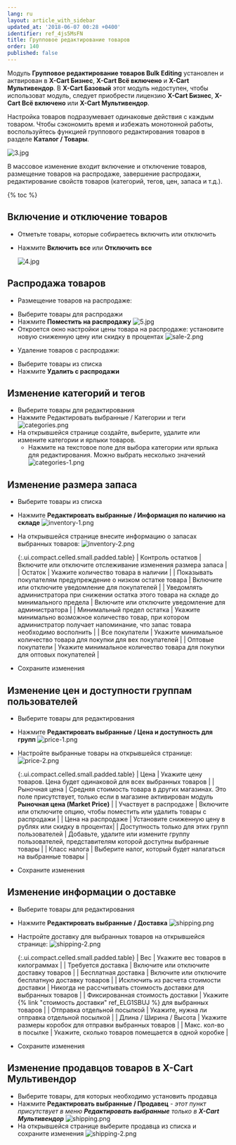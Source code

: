 ```yaml
---
lang: ru
layout: article_with_sidebar
updated_at: '2018-06-07 00:28 +0400'
identifier: ref_4js5MsFN
title: Групповое редактирование товаров
order: 140
published: false
---
```

Модуль **Групповое редактирование товаров Bulk Editing** установлен и актвирован в **X-Cart Бизнес**, **X-Cart Всё включено** и **X-Cart Мультивендор**. В **X-Cart Базовый** этот модуль недоступен, чтобы использоват модуль, следует приобрести лицензию  **X-Cart Бизнес**, **X-Cart Всё включено** или **X-Cart Мультивендор**.

Настройка товаров подразумевает одинаковые действия с каждым товаром. Чтобы сэкономить время и избежать монотонной работы, воспользуйтесь функцией группового редактирования товаров в разделе **Каталог / Товары**.

![3.jpg]({{site.baseurl}}/attachments/ref_4js5MsFN/3.jpg)

В массовое изменение входит включение и отключение товаров, размещение товаров на распродаже, завершение распродажи, редактирование свойств товаров (категорий, тегов, цен, запаса и т.д.).

{% toc %}

## Включение и отключение товаров

* Отметьте товары, которые собираетесь включить или отключить
* Нажмите **Включить все** или **Отключить все**

  ![4.jpg]({{site.baseurl}}/attachments/ref_4js5MsFN/4.jpg)

## Распродажа товаров

 - Размещение товаров на распродаже:
* Выберите товары для распродажи
* Нажмите **Поместить на распродажу**
  ![5.jpg]({{site.baseurl}}/attachments/ref_4js5MsFN/5.jpg)
* Откроется окно настройки цены товара на распродаже: установите новую сниженную цену или скидку в процентах
  ![sale-2.png]({{site.baseurl}}/attachments/ref_1kSYmXQn/sale-2.png)
 
- Удаление товаров с распродажи:
* Выберите товары из списка
* Нажмите **Удалить с распродажи** 

## Изменение категорий и тегов

* Выберите товары для редактирования
* Нажмите Редактировать выбранные / Категории и теги
  ![categories.png]({{site.baseurl}}/attachments/ref_1kSYmXQn/categories.png)
* На открывшейся странице создайте, выберите, удалите или измените категории и ярлыки товаров.
  * Нажмите на текстовое поле для выбора категории или ярлыка для редактирования. Можно выбрать несколько значений
  ![categories-1.png]({{site.baseurl}}/attachments/ref_1kSYmXQn/categories-1.png)

## Изменение размера запаса

* Выберите товары из списка
* Нажмите **Редактировать выбранные / Информация по наличию на складе** 
  ![inventory-1.png]({{site.baseurl}}/attachments/ref_1kSYmXQn/inventory-1.png)
* На открывшейся странице внесите информацию о запасах выбранных товаров:
  ![inventory-2.png]({{site.baseurl}}/attachments/ref_1kSYmXQn/inventory-2.png)
  
  {:.ui.compact.celled.small.padded.table}
  | Контроль остатков | Включите или отключите отслеживание изменения размера запаса |
  | Остаток | Укажите количество товара в наличии |
  | Показывать покупателям предупреждение о низком остатке товара | Включите или отключите уведомление для покупателей |
  | Уведомлять администратора при снижении остатка этого товара на складе до минимального предела | Включите или отключите уведомление для администратора |
  | Минимальный предел остатка | Укажите минимально возможное количество товар, при котором администратор получает напоминание, что запас товара необходимо восполнить |
  | Все покупатели | Укажите минимальное количество товара для покупки для вех покупателей |
  | Оптовые покупатели | Укажите минимальное количество товара для покупки для оптовых покупателей |

* Сохраните изменения 

## Изменение цен и доступности группам пользователей

* Выберите товары для редактирования
* Нажмите **Редактировать выбранные / Цена и доступность для групп**
  ![price-1.png]({{site.baseurl}}/attachments/ref_1kSYmXQn/price-1.png)
* Настройте выбранные товары на открывшейся странице:
  ![price-2.png]({{site.baseurl}}/attachments/ref_1kSYmXQn/price-2.png)
  
  {:.ui.compact.celled.small.padded.table}
  | Цена | Укажите цену товаров. Цена будет одинаковой для всех выбранных товаров |
  | Рыночная цена | Средняя стоимость товара в других магазинах. Это поле присутствует, только если в магазине активирован модуль **Рыночная цена (Market Price)** |
  | Участвует в распродаже | Включите или отключите опцию, чтобы поместить или удалить товары с распродажи |
  | Цена на распродаже | Установите сниженную цену в рублях или скидку в процентах|
  | Доступность только для этих групп пользователей | Добавьте, удалите или измените группу пользователей, представителям которой доступны выбранные товары |
  | Класс налога | Выберите налог, который будет налагаться на выбранные товары |

* Сохраните изменения 

## Изменение информации о доставке

* Выберите товары для редактирования
* Нажмите **Редактировать выбранные / Доставка** 
  ![shipping.png]({{site.baseurl}}/attachments/ref_1kSYmXQn/shipping.png)
* Настройте доставку для выбранных товаров на открывшейся странице:
  ![shipping-2.png]({{site.baseurl}}/attachments/ref_1kSYmXQn/shipping-2.png)
  
  {:.ui.compact.celled.small.padded.table}
  | Вес | Укажите вес товаров в килограммах |
  | Требуется доставка | Включите или отключите доставку товаров |
  | Бесплатная доставка | Включите или отключите бесплатную доставку товаров |
  | Исключить из расчета стоимости доставки | Никогда не рассчитывать стоимость доставки для выбранных товаров |
  | Фиксированная стоимость доставки | Укажите {% link "стоимость доставки" ref_ELG1SBUJ %} для выбранных товаров |
  | Отправка отдельной посылкой | Укажите, нужна ли отправка отдельной посылкой |
  | Длина / Ширина / Высота | Укажите размеры коробок для отправки выбранных товаров |
  | Макс. кол-во в посылке | Укажите, сколько товаров помещается в одной коробке |

* Сохраните изменения

## Изменение продавцов товаров в X-Cart Мультивендор

* Выберите товары, для которых необходимо установить продавца
* Нажмите **Редактировать выбранные / Продавец** - _этот пункт присутствует в меню **Редактировать выбранные** только в **X-Cart Мультивендор**_
  ![shipping.png]({{site.baseurl}}/attachments/ref_1kSYmXQn/shipping.png)
* На открывшейся странице выберите продавца из списка и сохраните изменения
  ![shipping-2.png]({{site.baseurl}}/attachments/ref_1kSYmXQn/shipping-2.png)

